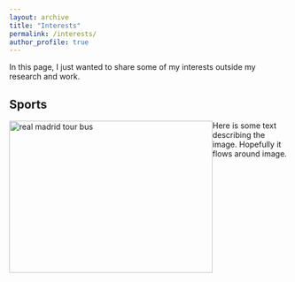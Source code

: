 ```yaml
---
layout: archive
title: "Interests"
permalink: /interests/
author_profile: true
---
```


In this page, I just wanted to share some of my interests outside my research and work.

## Sports

<img src="http://oma219.github.io/images/real_madrid.JPG" alt="real madrid tour bus" style="float: left; height: 275px; width:367px; margin-right: 1 em;"/>

Here is some text describing the image. Hopefully it flows around image.